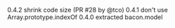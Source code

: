 0.4.2 shrink code size (PR #28 by @tco)
0.4.1 don't use Array.prototype.indexOf
0.4.0 extracted bacon.model

